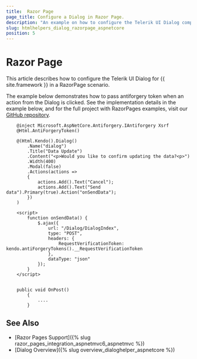 ```yaml
---
title:  Razor Page
page_title: Configure a Dialog in Razor Page.
description: "An example on how to configure the Telerik UI Dialog component for {{ site.framework }} in a Razor Page."
slug: htmlhelpers_dialog_razorpage_aspnetcore
position: 5
---
```


# Razor Page

This article describes how to configure the Telerik UI Dialog for {{ site.framework }} in a RazorPage scenario.

The example below demonstrates how to pass antiforgery token when an action from the Dialog is clicked. See the implementation details in the example below, and for the full project with RazorPages examples, visit our [GitHub repository](https://github.com/telerik/ui-for-aspnet-core-examples/tree/master/Telerik.Examples.RazorPages).

```tab-HtmlHelper(csthml)  	
	@inject Microsoft.AspNetCore.Antiforgery.IAntiforgery Xsrf
	@Html.AntiForgeryToken()

	@(Html.Kendo().Dialog()
        .Name("dialog")
        .Title("Data Update")
        .Content("<p>Would you like to confirm updating the data?<p>")
        .Width(400)
        .Modal(false)
        .Actions(actions =>
        {
            actions.Add().Text("Cancel");
            actions.Add().Text("Send data").Primary(true).Action("onSendData");
        })
	)	

	<script>
		function onSendData() {
			$.ajax({
				url: "/Dialog/DialogIndex",
				type: "POST",				
				headers: {
					RequestVerificationToken: kendo.antiForgeryTokens().__RequestVerificationToken
				},
				dataType: "json"
			});
		}
	</script>
```
```tab-PageModel(cshtml.cs)      

    public void OnPost()
        {
			....
        }
```

## See Also

* [Razor Pages Support]({% slug razor_pages_integration_aspnetmvc6_aspnetmvc %})
* [Dialog Overview]({% slug overview_dialoghelper_aspnetcore %})

